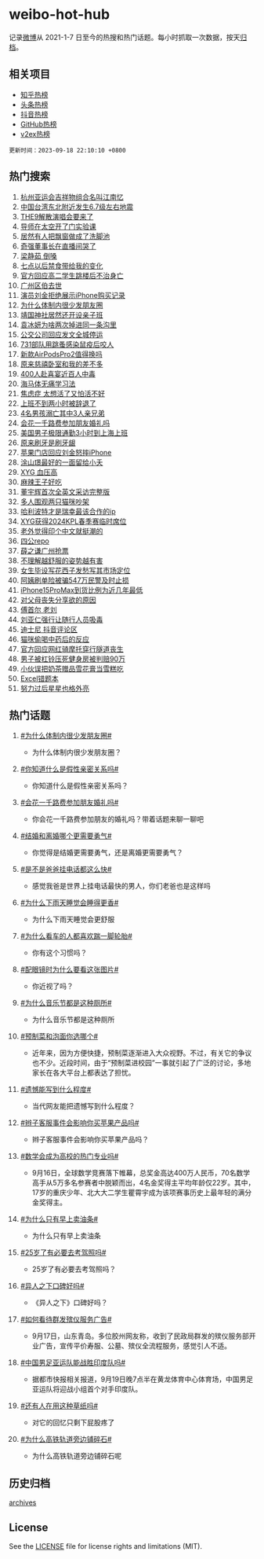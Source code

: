 # weibo-hot-hub

记录[微博](https://www.weibo.com)从 2021-1-7 日至今的热搜和热门话题。每小时抓取一次数据，按天[归档](archives)。

## 相关项目

- [知乎热榜](https://github.com/lonnyzhang423/zhihu-hot-hub)
- [头条热榜](https://github.com/lonnyzhang423/toutiao-hot-hub)
- [抖音热榜](https://github.com/lonnyzhang423/douyin-hot-hub)
- [GitHub热榜](https://github.com/lonnyzhang423/github-hot-hub)
- [v2ex热榜](https://github.com/lonnyzhang423/v2ex-hot-hub)


`更新时间：2023-09-18 22:10:10 +0800`

## 热门搜索

1. [杭州亚运会吉祥物组合名叫江南忆](https://m.weibo.cn/search?containerid=100103type%3D1%26t%3D10%26q%3D%23%E6%9D%AD%E5%B7%9E%E4%BA%9A%E8%BF%90%E4%BC%9A%E5%90%89%E7%A5%A5%E7%89%A9%E7%BB%84%E5%90%88%E5%90%8D%E5%8F%AB%E6%B1%9F%E5%8D%97%E5%BF%86%23&stream_entry_id=51&isnewpage=1&extparam=seat%3D1%26q%3D%2523%25E6%259D%25AD%25E5%25B7%259E%25E4%25BA%259A%25E8%25BF%2590%25E4%25BC%259A%25E5%2590%2589%25E7%25A5%25A5%25E7%2589%25A9%25E7%25BB%2584%25E5%2590%2588%25E5%2590%258D%25E5%258F%25AB%25E6%25B1%259F%25E5%258D%2597%25E5%25BF%2586%2523%26filter_type%3Drealtimehot%26pos%3D0%26c_type%3D51%26dgr%3D0%26stream_entry_id%3D51%26cate%3D10103%26display_time%3D1695046209%26pre_seqid%3D169504620960501841814)
1. [中国台湾东北附近发生6.7级左右地震](https://m.weibo.cn/search?containerid=100103type%3D1%26t%3D10%26q%3D%23%E4%B8%AD%E5%9B%BD%E5%8F%B0%E6%B9%BE%E4%B8%9C%E5%8C%97%E9%99%84%E8%BF%91%E5%8F%91%E7%94%9F6.7%E7%BA%A7%E5%B7%A6%E5%8F%B3%E5%9C%B0%E9%9C%87%23&stream_entry_id=31&isnewpage=1&extparam=seat%3D1%26dgr%3D0%26stream_entry_id%3D31%26c_type%3D31%26cate%3D5001%26q%3D%2523%25E4%25B8%25AD%25E5%259B%25BD%25E5%258F%25B0%25E6%25B9%25BE%25E4%25B8%259C%25E5%258C%2597%25E9%2599%2584%25E8%25BF%2591%25E5%258F%2591%25E7%2594%259F6.7%25E7%25BA%25A7%25E5%25B7%25A6%25E5%258F%25B3%25E5%259C%25B0%25E9%259C%2587%2523%26flag%3D1%26filter_type%3Drealtimehot%26pos%3D0%26band_rank%3D1%26realpos%3D1%26lcate%3D5001%26display_time%3D1695046209%26pre_seqid%3D169504620960501841814)
1. [THE9解散演唱会要来了](https://m.weibo.cn/search?containerid=100103type%3D1%26t%3D10%26q%3D%23THE9%E8%A7%A3%E6%95%A3%E6%BC%94%E5%94%B1%E4%BC%9A%E8%A6%81%E6%9D%A5%E4%BA%86%23&stream_entry_id=31&isnewpage=1&extparam=seat%3D1%26dgr%3D0%26stream_entry_id%3D31%26c_type%3D31%26cate%3D5001%26q%3D%2523THE9%25E8%25A7%25A3%25E6%2595%25A3%25E6%25BC%2594%25E5%2594%25B1%25E4%25BC%259A%25E8%25A6%2581%25E6%259D%25A5%25E4%25BA%2586%2523%26flag%3D2%26filter_type%3Drealtimehot%26pos%3D1%26band_rank%3D2%26realpos%3D2%26lcate%3D5001%26display_time%3D1695046209%26pre_seqid%3D169504620960501841814)
1. [导师在太空开了门实验课](https://m.weibo.cn/search?containerid=100103type%3D1%26t%3D10%26q%3D%23%E5%AF%BC%E5%B8%88%E5%9C%A8%E5%A4%AA%E7%A9%BA%E5%BC%80%E4%BA%86%E9%97%A8%E5%AE%9E%E9%AA%8C%E8%AF%BE%23&stream_entry_id=31&isnewpage=1&extparam=seat%3D1%26dgr%3D0%26stream_entry_id%3D31%26c_type%3D31%26cate%3D5001%26q%3D%2523%25E5%25AF%25BC%25E5%25B8%2588%25E5%259C%25A8%25E5%25A4%25AA%25E7%25A9%25BA%25E5%25BC%2580%25E4%25BA%2586%25E9%2597%25A8%25E5%25AE%259E%25E9%25AA%258C%25E8%25AF%25BE%2523%26flag%3D1%26filter_type%3Drealtimehot%26pos%3D2%26band_rank%3D3%26realpos%3D3%26lcate%3D5001%26display_time%3D1695046209%26pre_seqid%3D169504620960501841814)
1. [居然有人把飘窗做成了洗脚池](https://m.weibo.cn/search?containerid=100103type%3D1%26t%3D10%26q%3D%23%E5%B1%85%E7%84%B6%E6%9C%89%E4%BA%BA%E6%8A%8A%E9%A3%98%E7%AA%97%E5%81%9A%E6%88%90%E4%BA%86%E6%B4%97%E8%84%9A%E6%B1%A0%23&stream_entry_id=31&isnewpage=1&extparam=seat%3D1%26dgr%3D0%26stream_entry_id%3D31%26c_type%3D31%26cate%3D5001%26q%3D%2523%25E5%25B1%2585%25E7%2584%25B6%25E6%259C%2589%25E4%25BA%25BA%25E6%258A%258A%25E9%25A3%2598%25E7%25AA%2597%25E5%2581%259A%25E6%2588%2590%25E4%25BA%2586%25E6%25B4%2597%25E8%2584%259A%25E6%25B1%25A0%2523%26flag%3D1%26filter_type%3Drealtimehot%26pos%3D3%26band_rank%3D4%26realpos%3D4%26lcate%3D5001%26display_time%3D1695046209%26pre_seqid%3D169504620960501841814)
1. [奇强董事长在直播间哭了](https://m.weibo.cn/search?containerid=100103type%3D1%26t%3D10%26q%3D%23%E5%A5%87%E5%BC%BA%E8%91%A3%E4%BA%8B%E9%95%BF%E5%9C%A8%E7%9B%B4%E6%92%AD%E9%97%B4%E5%93%AD%E4%BA%86%23&stream_entry_id=31&isnewpage=1&extparam=seat%3D1%26dgr%3D0%26stream_entry_id%3D31%26c_type%3D31%26cate%3D5001%26q%3D%2523%25E5%25A5%2587%25E5%25BC%25BA%25E8%2591%25A3%25E4%25BA%258B%25E9%2595%25BF%25E5%259C%25A8%25E7%259B%25B4%25E6%2592%25AD%25E9%2597%25B4%25E5%2593%25AD%25E4%25BA%2586%2523%26flag%3D1%26filter_type%3Drealtimehot%26pos%3D4%26band_rank%3D5%26realpos%3D5%26lcate%3D5001%26display_time%3D1695046209%26pre_seqid%3D169504620960501841814)
1. [梁静茹 倒嗓](https://m.weibo.cn/search?containerid=100103type%3D1%26t%3D10%26q%3D%E6%A2%81%E9%9D%99%E8%8C%B9+%E5%80%92%E5%97%93&stream_entry_id=31&isnewpage=1&extparam=seat%3D1%26dgr%3D0%26stream_entry_id%3D31%26c_type%3D31%26cate%3D5001%26q%3D%25E6%25A2%2581%25E9%259D%2599%25E8%258C%25B9%2520%25E5%2580%2592%25E5%2597%2593%26flag%3D1%26filter_type%3Drealtimehot%26pos%3D5%26band_rank%3D6%26realpos%3D6%26lcate%3D5001%26display_time%3D1695046209%26pre_seqid%3D169504620960501841814)
1. [七点以后禁食带给我的变化](https://m.weibo.cn/search?containerid=100103type%3D1%26t%3D10%26q%3D%E4%B8%83%E7%82%B9%E4%BB%A5%E5%90%8E%E7%A6%81%E9%A3%9F%E5%B8%A6%E7%BB%99%E6%88%91%E7%9A%84%E5%8F%98%E5%8C%96&stream_entry_id=31&isnewpage=1&extparam=seat%3D1%26dgr%3D0%26stream_entry_id%3D31%26c_type%3D31%26cate%3D5001%26q%3D%25E4%25B8%2583%25E7%2582%25B9%25E4%25BB%25A5%25E5%2590%258E%25E7%25A6%2581%25E9%25A3%259F%25E5%25B8%25A6%25E7%25BB%2599%25E6%2588%2591%25E7%259A%2584%25E5%258F%2598%25E5%258C%2596%26flag%3D16%26filter_type%3Drealtimehot%26pos%3D6%26band_rank%3D7%26realpos%3D7%26lcate%3D5001%26display_time%3D1695046209%26pre_seqid%3D169504620960501841814)
1. [官方回应高二学生跳楼后不治身亡](https://m.weibo.cn/search?containerid=100103type%3D1%26t%3D10%26q%3D%23%E5%AE%98%E6%96%B9%E5%9B%9E%E5%BA%94%E9%AB%98%E4%BA%8C%E5%AD%A6%E7%94%9F%E8%B7%B3%E6%A5%BC%E5%90%8E%E4%B8%8D%E6%B2%BB%E8%BA%AB%E4%BA%A1%23&stream_entry_id=31&isnewpage=1&extparam=seat%3D1%26dgr%3D0%26stream_entry_id%3D31%26c_type%3D31%26cate%3D5001%26q%3D%2523%25E5%25AE%2598%25E6%2596%25B9%25E5%259B%259E%25E5%25BA%2594%25E9%25AB%2598%25E4%25BA%258C%25E5%25AD%25A6%25E7%2594%259F%25E8%25B7%25B3%25E6%25A5%25BC%25E5%2590%258E%25E4%25B8%258D%25E6%25B2%25BB%25E8%25BA%25AB%25E4%25BA%25A1%2523%26flag%3D1%26filter_type%3Drealtimehot%26pos%3D7%26band_rank%3D8%26realpos%3D8%26lcate%3D5001%26display_time%3D1695046209%26pre_seqid%3D169504620960501841814)
1. [广州区伯去世](https://m.weibo.cn/search?containerid=100103type%3D1%26t%3D10%26q%3D%23%E5%B9%BF%E5%B7%9E%E5%8C%BA%E4%BC%AF%E5%8E%BB%E4%B8%96%23&stream_entry_id=31&isnewpage=1&extparam=seat%3D1%26dgr%3D0%26stream_entry_id%3D31%26c_type%3D31%26cate%3D5001%26q%3D%2523%25E5%25B9%25BF%25E5%25B7%259E%25E5%258C%25BA%25E4%25BC%25AF%25E5%258E%25BB%25E4%25B8%2596%2523%26flag%3D1%26filter_type%3Drealtimehot%26pos%3D8%26band_rank%3D9%26realpos%3D9%26lcate%3D5001%26display_time%3D1695046209%26pre_seqid%3D169504620960501841814)
1. [演员刘金拒绝展示iPhone购买记录](https://m.weibo.cn/search?containerid=100103type%3D1%26t%3D10%26q%3D%23%E6%BC%94%E5%91%98%E5%88%98%E9%87%91%E6%8B%92%E7%BB%9D%E5%B1%95%E7%A4%BAiPhone%E8%B4%AD%E4%B9%B0%E8%AE%B0%E5%BD%95%23&stream_entry_id=31&isnewpage=1&extparam=seat%3D1%26dgr%3D0%26stream_entry_id%3D31%26c_type%3D31%26cate%3D5001%26q%3D%2523%25E6%25BC%2594%25E5%2591%2598%25E5%2588%2598%25E9%2587%2591%25E6%258B%2592%25E7%25BB%259D%25E5%25B1%2595%25E7%25A4%25BAiPhone%25E8%25B4%25AD%25E4%25B9%25B0%25E8%25AE%25B0%25E5%25BD%2595%2523%26flag%3D0%26filter_type%3Drealtimehot%26pos%3D9%26band_rank%3D10%26realpos%3D10%26lcate%3D5001%26display_time%3D1695046209%26pre_seqid%3D169504620960501841814)
1. [为什么体制内很少发朋友圈](https://m.weibo.cn/search?containerid=100103type%3D1%26t%3D10%26q%3D%23%E4%B8%BA%E4%BB%80%E4%B9%88%E4%BD%93%E5%88%B6%E5%86%85%E5%BE%88%E5%B0%91%E5%8F%91%E6%9C%8B%E5%8F%8B%E5%9C%88%23&stream_entry_id=31&isnewpage=1&extparam=seat%3D1%26dgr%3D0%26stream_entry_id%3D31%26c_type%3D31%26cate%3D5001%26q%3D%2523%25E4%25B8%25BA%25E4%25BB%2580%25E4%25B9%2588%25E4%25BD%2593%25E5%2588%25B6%25E5%2586%2585%25E5%25BE%2588%25E5%25B0%2591%25E5%258F%2591%25E6%259C%258B%25E5%258F%258B%25E5%259C%2588%2523%26flag%3D2%26filter_type%3Drealtimehot%26pos%3D10%26band_rank%3D11%26realpos%3D11%26lcate%3D5001%26display_time%3D1695046209%26pre_seqid%3D169504620960501841814)
1. [靖国神社居然还开设亲子班](https://m.weibo.cn/search?containerid=100103type%3D1%26t%3D10%26q%3D%23%E9%9D%96%E5%9B%BD%E7%A5%9E%E7%A4%BE%E5%B1%85%E7%84%B6%E8%BF%98%E5%BC%80%E8%AE%BE%E4%BA%B2%E5%AD%90%E7%8F%AD%23&stream_entry_id=31&isnewpage=1&extparam=seat%3D1%26dgr%3D0%26stream_entry_id%3D31%26c_type%3D31%26cate%3D5001%26q%3D%2523%25E9%259D%2596%25E5%259B%25BD%25E7%25A5%259E%25E7%25A4%25BE%25E5%25B1%2585%25E7%2584%25B6%25E8%25BF%2598%25E5%25BC%2580%25E8%25AE%25BE%25E4%25BA%25B2%25E5%25AD%2590%25E7%258F%25AD%2523%26flag%3D0%26filter_type%3Drealtimehot%26pos%3D11%26band_rank%3D12%26realpos%3D12%26lcate%3D5001%26display_time%3D1695046209%26pre_seqid%3D169504620960501841814)
1. [袁冰妍为啥两次掉进同一条沟里](https://m.weibo.cn/search?containerid=100103type%3D1%26t%3D10%26q%3D%23%E8%A2%81%E5%86%B0%E5%A6%8D%E4%B8%BA%E5%95%A5%E4%B8%A4%E6%AC%A1%E6%8E%89%E8%BF%9B%E5%90%8C%E4%B8%80%E6%9D%A1%E6%B2%9F%E9%87%8C%23&stream_entry_id=31&isnewpage=1&extparam=seat%3D1%26dgr%3D0%26stream_entry_id%3D31%26c_type%3D31%26cate%3D5001%26q%3D%2523%25E8%25A2%2581%25E5%2586%25B0%25E5%25A6%258D%25E4%25B8%25BA%25E5%2595%25A5%25E4%25B8%25A4%25E6%25AC%25A1%25E6%258E%2589%25E8%25BF%259B%25E5%2590%258C%25E4%25B8%2580%25E6%259D%25A1%25E6%25B2%259F%25E9%2587%258C%2523%26flag%3D0%26filter_type%3Drealtimehot%26pos%3D12%26band_rank%3D13%26realpos%3D13%26lcate%3D5001%26display_time%3D1695046209%26pre_seqid%3D169504620960501841814)
1. [公交公司回应发文全城停运](https://m.weibo.cn/search?containerid=100103type%3D1%26t%3D10%26q%3D%23%E5%85%AC%E4%BA%A4%E5%85%AC%E5%8F%B8%E5%9B%9E%E5%BA%94%E5%8F%91%E6%96%87%E5%85%A8%E5%9F%8E%E5%81%9C%E8%BF%90%23&stream_entry_id=31&isnewpage=1&extparam=seat%3D1%26dgr%3D0%26stream_entry_id%3D31%26c_type%3D31%26cate%3D5001%26q%3D%2523%25E5%2585%25AC%25E4%25BA%25A4%25E5%2585%25AC%25E5%258F%25B8%25E5%259B%259E%25E5%25BA%2594%25E5%258F%2591%25E6%2596%2587%25E5%2585%25A8%25E5%259F%258E%25E5%2581%259C%25E8%25BF%2590%2523%26flag%3D1%26filter_type%3Drealtimehot%26pos%3D13%26band_rank%3D14%26realpos%3D14%26lcate%3D5001%26display_time%3D1695046209%26pre_seqid%3D169504620960501841814)
1. [731部队用跳蚤感染鼠疫后咬人](https://m.weibo.cn/search?containerid=100103type%3D1%26t%3D10%26q%3D%23731%E9%83%A8%E9%98%9F%E7%94%A8%E8%B7%B3%E8%9A%A4%E6%84%9F%E6%9F%93%E9%BC%A0%E7%96%AB%E5%90%8E%E5%92%AC%E4%BA%BA%23&stream_entry_id=31&isnewpage=1&extparam=seat%3D1%26dgr%3D0%26stream_entry_id%3D31%26c_type%3D31%26cate%3D5001%26q%3D%2523731%25E9%2583%25A8%25E9%2598%259F%25E7%2594%25A8%25E8%25B7%25B3%25E8%259A%25A4%25E6%2584%259F%25E6%259F%2593%25E9%25BC%25A0%25E7%2596%25AB%25E5%2590%258E%25E5%2592%25AC%25E4%25BA%25BA%2523%26flag%3D0%26filter_type%3Drealtimehot%26pos%3D14%26band_rank%3D15%26realpos%3D15%26lcate%3D5001%26display_time%3D1695046209%26pre_seqid%3D169504620960501841814)
1. [新款AirPodsPro2值得换吗](https://m.weibo.cn/search?containerid=100103type%3D1%26t%3D10%26q%3D%23%E6%96%B0%E6%AC%BEAirPodsPro2%E5%80%BC%E5%BE%97%E6%8D%A2%E5%90%97%23&stream_entry_id=31&isnewpage=1&extparam=seat%3D1%26dgr%3D0%26stream_entry_id%3D31%26c_type%3D31%26cate%3D5001%26q%3D%2523%25E6%2596%25B0%25E6%25AC%25BEAirPodsPro2%25E5%2580%25BC%25E5%25BE%2597%25E6%258D%25A2%25E5%2590%2597%2523%26flag%3D1%26filter_type%3Drealtimehot%26pos%3D15%26band_rank%3D16%26realpos%3D16%26lcate%3D5001%26display_time%3D1695046209%26pre_seqid%3D169504620960501841814)
1. [原来慈禧卧室和我的差不多](https://m.weibo.cn/search?containerid=100103type%3D1%26t%3D10%26q%3D%23%E5%8E%9F%E6%9D%A5%E6%85%88%E7%A6%A7%E5%8D%A7%E5%AE%A4%E5%92%8C%E6%88%91%E7%9A%84%E5%B7%AE%E4%B8%8D%E5%A4%9A%23&stream_entry_id=31&isnewpage=1&extparam=seat%3D1%26dgr%3D0%26stream_entry_id%3D31%26c_type%3D31%26cate%3D5001%26q%3D%2523%25E5%258E%259F%25E6%259D%25A5%25E6%2585%2588%25E7%25A6%25A7%25E5%258D%25A7%25E5%25AE%25A4%25E5%2592%258C%25E6%2588%2591%25E7%259A%2584%25E5%25B7%25AE%25E4%25B8%258D%25E5%25A4%259A%2523%26flag%3D0%26filter_type%3Drealtimehot%26pos%3D16%26band_rank%3D17%26realpos%3D17%26lcate%3D5001%26display_time%3D1695046209%26pre_seqid%3D169504620960501841814)
1. [400人赴喜宴近百人中毒](https://m.weibo.cn/search?containerid=100103type%3D1%26t%3D10%26q%3D%23400%E4%BA%BA%E8%B5%B4%E5%96%9C%E5%AE%B4%E8%BF%91%E7%99%BE%E4%BA%BA%E4%B8%AD%E6%AF%92%23&stream_entry_id=31&isnewpage=1&extparam=seat%3D1%26dgr%3D0%26stream_entry_id%3D31%26c_type%3D31%26cate%3D5001%26q%3D%2523400%25E4%25BA%25BA%25E8%25B5%25B4%25E5%2596%259C%25E5%25AE%25B4%25E8%25BF%2591%25E7%2599%25BE%25E4%25BA%25BA%25E4%25B8%25AD%25E6%25AF%2592%2523%26flag%3D0%26filter_type%3Drealtimehot%26pos%3D17%26band_rank%3D18%26realpos%3D18%26lcate%3D5001%26display_time%3D1695046209%26pre_seqid%3D169504620960501841814)
1. [海马体无痛学习法](https://m.weibo.cn/search?containerid=100103type%3D1%26t%3D10%26q%3D%E6%B5%B7%E9%A9%AC%E4%BD%93%E6%97%A0%E7%97%9B%E5%AD%A6%E4%B9%A0%E6%B3%95&stream_entry_id=31&isnewpage=1&extparam=seat%3D1%26dgr%3D0%26stream_entry_id%3D31%26c_type%3D31%26cate%3D5001%26q%3D%25E6%25B5%25B7%25E9%25A9%25AC%25E4%25BD%2593%25E6%2597%25A0%25E7%2597%259B%25E5%25AD%25A6%25E4%25B9%25A0%25E6%25B3%2595%26flag%3D0%26filter_type%3Drealtimehot%26pos%3D18%26band_rank%3D19%26realpos%3D19%26lcate%3D5001%26display_time%3D1695046209%26pre_seqid%3D169504620960501841814)
1. [焦虑症 太想活了又怕活不好](https://m.weibo.cn/search?containerid=100103type%3D1%26t%3D10%26q%3D%E7%84%A6%E8%99%91%E7%97%87+%E5%A4%AA%E6%83%B3%E6%B4%BB%E4%BA%86%E5%8F%88%E6%80%95%E6%B4%BB%E4%B8%8D%E5%A5%BD&stream_entry_id=31&isnewpage=1&extparam=seat%3D1%26dgr%3D0%26stream_entry_id%3D31%26c_type%3D31%26cate%3D5001%26q%3D%25E7%2584%25A6%25E8%2599%2591%25E7%2597%2587%2520%25E5%25A4%25AA%25E6%2583%25B3%25E6%25B4%25BB%25E4%25BA%2586%25E5%258F%2588%25E6%2580%2595%25E6%25B4%25BB%25E4%25B8%258D%25E5%25A5%25BD%26flag%3D0%26filter_type%3Drealtimehot%26pos%3D19%26band_rank%3D20%26realpos%3D20%26lcate%3D5001%26display_time%3D1695046209%26pre_seqid%3D169504620960501841814)
1. [上班不到两小时被辞退了](https://m.weibo.cn/search?containerid=100103type%3D1%26t%3D10%26q%3D%23%E4%B8%8A%E7%8F%AD%E4%B8%8D%E5%88%B0%E4%B8%A4%E5%B0%8F%E6%97%B6%E8%A2%AB%E8%BE%9E%E9%80%80%E4%BA%86%23&stream_entry_id=31&isnewpage=1&extparam=seat%3D1%26dgr%3D0%26stream_entry_id%3D31%26c_type%3D31%26cate%3D5001%26q%3D%2523%25E4%25B8%258A%25E7%258F%25AD%25E4%25B8%258D%25E5%2588%25B0%25E4%25B8%25A4%25E5%25B0%258F%25E6%2597%25B6%25E8%25A2%25AB%25E8%25BE%259E%25E9%2580%2580%25E4%25BA%2586%2523%26flag%3D1%26filter_type%3Drealtimehot%26pos%3D20%26band_rank%3D21%26realpos%3D21%26lcate%3D5001%26display_time%3D1695046209%26pre_seqid%3D169504620960501841814)
1. [4名男孩溺亡其中3人亲兄弟](https://m.weibo.cn/search?containerid=100103type%3D1%26t%3D10%26q%3D%234%E5%90%8D%E7%94%B7%E5%AD%A9%E6%BA%BA%E4%BA%A1%E5%85%B6%E4%B8%AD3%E4%BA%BA%E4%BA%B2%E5%85%84%E5%BC%9F%23&stream_entry_id=31&isnewpage=1&extparam=seat%3D1%26dgr%3D0%26stream_entry_id%3D31%26c_type%3D31%26cate%3D5001%26q%3D%25234%25E5%2590%258D%25E7%2594%25B7%25E5%25AD%25A9%25E6%25BA%25BA%25E4%25BA%25A1%25E5%2585%25B6%25E4%25B8%25AD3%25E4%25BA%25BA%25E4%25BA%25B2%25E5%2585%2584%25E5%25BC%259F%2523%26flag%3D1%26filter_type%3Drealtimehot%26pos%3D21%26band_rank%3D22%26realpos%3D22%26lcate%3D5001%26display_time%3D1695046209%26pre_seqid%3D169504620960501841814)
1. [会花一千路费参加朋友婚礼吗](https://m.weibo.cn/search?containerid=100103type%3D1%26t%3D10%26q%3D%23%E4%BC%9A%E8%8A%B1%E4%B8%80%E5%8D%83%E8%B7%AF%E8%B4%B9%E5%8F%82%E5%8A%A0%E6%9C%8B%E5%8F%8B%E5%A9%9A%E7%A4%BC%E5%90%97%23&stream_entry_id=31&isnewpage=1&extparam=seat%3D1%26dgr%3D0%26stream_entry_id%3D31%26c_type%3D31%26cate%3D5001%26q%3D%2523%25E4%25BC%259A%25E8%258A%25B1%25E4%25B8%2580%25E5%258D%2583%25E8%25B7%25AF%25E8%25B4%25B9%25E5%258F%2582%25E5%258A%25A0%25E6%259C%258B%25E5%258F%258B%25E5%25A9%259A%25E7%25A4%25BC%25E5%2590%2597%2523%26flag%3D1%26filter_type%3Drealtimehot%26pos%3D22%26band_rank%3D23%26realpos%3D23%26lcate%3D5001%26display_time%3D1695046209%26pre_seqid%3D169504620960501841814)
1. [美国男子极限通勤3小时到上海上班](https://m.weibo.cn/search?containerid=100103type%3D1%26t%3D10%26q%3D%23%E7%BE%8E%E5%9B%BD%E7%94%B7%E5%AD%90%E6%9E%81%E9%99%90%E9%80%9A%E5%8B%A43%E5%B0%8F%E6%97%B6%E5%88%B0%E4%B8%8A%E6%B5%B7%E4%B8%8A%E7%8F%AD%23&stream_entry_id=31&isnewpage=1&extparam=seat%3D1%26dgr%3D0%26stream_entry_id%3D31%26c_type%3D31%26cate%3D5001%26q%3D%2523%25E7%25BE%258E%25E5%259B%25BD%25E7%2594%25B7%25E5%25AD%2590%25E6%259E%2581%25E9%2599%2590%25E9%2580%259A%25E5%258B%25A43%25E5%25B0%258F%25E6%2597%25B6%25E5%2588%25B0%25E4%25B8%258A%25E6%25B5%25B7%25E4%25B8%258A%25E7%258F%25AD%2523%26flag%3D0%26filter_type%3Drealtimehot%26pos%3D23%26band_rank%3D24%26realpos%3D24%26lcate%3D5001%26display_time%3D1695046209%26pre_seqid%3D169504620960501841814)
1. [原来刷牙是刷牙龈](https://m.weibo.cn/search?containerid=100103type%3D1%26t%3D10%26q%3D%23%E5%8E%9F%E6%9D%A5%E5%88%B7%E7%89%99%E6%98%AF%E5%88%B7%E7%89%99%E9%BE%88%23&stream_entry_id=31&isnewpage=1&extparam=seat%3D1%26dgr%3D0%26stream_entry_id%3D31%26c_type%3D31%26cate%3D5001%26q%3D%2523%25E5%258E%259F%25E6%259D%25A5%25E5%2588%25B7%25E7%2589%2599%25E6%2598%25AF%25E5%2588%25B7%25E7%2589%2599%25E9%25BE%2588%2523%26flag%3D0%26filter_type%3Drealtimehot%26pos%3D24%26band_rank%3D25%26realpos%3D25%26lcate%3D5001%26display_time%3D1695046209%26pre_seqid%3D169504620960501841814)
1. [苹果门店回应刘金怒摔iPhone](https://m.weibo.cn/search?containerid=100103type%3D1%26t%3D10%26q%3D%23%E8%8B%B9%E6%9E%9C%E9%97%A8%E5%BA%97%E5%9B%9E%E5%BA%94%E5%88%98%E9%87%91%E6%80%92%E6%91%94iPhone%23&stream_entry_id=31&isnewpage=1&extparam=seat%3D1%26dgr%3D0%26stream_entry_id%3D31%26c_type%3D31%26cate%3D5001%26q%3D%2523%25E8%258B%25B9%25E6%259E%259C%25E9%2597%25A8%25E5%25BA%2597%25E5%259B%259E%25E5%25BA%2594%25E5%2588%2598%25E9%2587%2591%25E6%2580%2592%25E6%2591%2594iPhone%2523%26flag%3D0%26filter_type%3Drealtimehot%26pos%3D25%26band_rank%3D26%26realpos%3D26%26lcate%3D5001%26display_time%3D1695046209%26pre_seqid%3D169504620960501841814)
1. [涂山璟最好的一面留给小夭](https://m.weibo.cn/search?containerid=100103type%3D1%26t%3D10%26q%3D%E6%B6%82%E5%B1%B1%E7%92%9F%E6%9C%80%E5%A5%BD%E7%9A%84%E4%B8%80%E9%9D%A2%E7%95%99%E7%BB%99%E5%B0%8F%E5%A4%AD&stream_entry_id=31&isnewpage=1&extparam=seat%3D1%26dgr%3D0%26stream_entry_id%3D31%26c_type%3D31%26cate%3D5001%26q%3D%25E6%25B6%2582%25E5%25B1%25B1%25E7%2592%259F%25E6%259C%2580%25E5%25A5%25BD%25E7%259A%2584%25E4%25B8%2580%25E9%259D%25A2%25E7%2595%2599%25E7%25BB%2599%25E5%25B0%258F%25E5%25A4%25AD%26flag%3D1%26filter_type%3Drealtimehot%26pos%3D26%26band_rank%3D27%26realpos%3D27%26lcate%3D5001%26display_time%3D1695046209%26pre_seqid%3D169504620960501841814)
1. [XYG 血压高](https://m.weibo.cn/search?containerid=100103type%3D1%26t%3D10%26q%3DXYG+%E8%A1%80%E5%8E%8B%E9%AB%98&stream_entry_id=31&isnewpage=1&extparam=seat%3D1%26dgr%3D0%26stream_entry_id%3D31%26c_type%3D31%26cate%3D5001%26q%3DXYG%2520%25E8%25A1%2580%25E5%258E%258B%25E9%25AB%2598%26flag%3D0%26filter_type%3Drealtimehot%26pos%3D27%26band_rank%3D28%26realpos%3D28%26lcate%3D5001%26display_time%3D1695046209%26pre_seqid%3D169504620960501841814)
1. [麻辣王子好吃](https://m.weibo.cn/search?containerid=100103type%3D1%26t%3D10%26q%3D%E9%BA%BB%E8%BE%A3%E7%8E%8B%E5%AD%90%E5%A5%BD%E5%90%83&stream_entry_id=31&isnewpage=1&extparam=seat%3D1%26dgr%3D0%26stream_entry_id%3D31%26c_type%3D31%26cate%3D5001%26q%3D%25E9%25BA%25BB%25E8%25BE%25A3%25E7%258E%258B%25E5%25AD%2590%25E5%25A5%25BD%25E5%2590%2583%26flag%3D1%26filter_type%3Drealtimehot%26pos%3D28%26band_rank%3D29%26realpos%3D29%26lcate%3D5001%26display_time%3D1695046209%26pre_seqid%3D169504620960501841814)
1. [董宇辉首次全英文采访完整版](https://m.weibo.cn/search?containerid=100103type%3D1%26t%3D10%26q%3D%23%E8%91%A3%E5%AE%87%E8%BE%89%E9%A6%96%E6%AC%A1%E5%85%A8%E8%8B%B1%E6%96%87%E9%87%87%E8%AE%BF%E5%AE%8C%E6%95%B4%E7%89%88%23&stream_entry_id=31&isnewpage=1&extparam=seat%3D1%26dgr%3D0%26stream_entry_id%3D31%26c_type%3D31%26cate%3D5001%26q%3D%2523%25E8%2591%25A3%25E5%25AE%2587%25E8%25BE%2589%25E9%25A6%2596%25E6%25AC%25A1%25E5%2585%25A8%25E8%258B%25B1%25E6%2596%2587%25E9%2587%2587%25E8%25AE%25BF%25E5%25AE%258C%25E6%2595%25B4%25E7%2589%2588%2523%26flag%3D0%26filter_type%3Drealtimehot%26pos%3D29%26band_rank%3D30%26realpos%3D30%26lcate%3D5001%26display_time%3D1695046209%26pre_seqid%3D169504620960501841814)
1. [多人围观两只猫咪吵架](https://m.weibo.cn/search?containerid=100103type%3D1%26t%3D10%26q%3D%E5%A4%9A%E4%BA%BA%E5%9B%B4%E8%A7%82%E4%B8%A4%E5%8F%AA%E7%8C%AB%E5%92%AA%E5%90%B5%E6%9E%B6&stream_entry_id=31&isnewpage=1&extparam=seat%3D1%26dgr%3D0%26stream_entry_id%3D31%26c_type%3D31%26cate%3D5001%26q%3D%25E5%25A4%259A%25E4%25BA%25BA%25E5%259B%25B4%25E8%25A7%2582%25E4%25B8%25A4%25E5%258F%25AA%25E7%258C%25AB%25E5%2592%25AA%25E5%2590%25B5%25E6%259E%25B6%26flag%3D0%26filter_type%3Drealtimehot%26pos%3D30%26band_rank%3D31%26realpos%3D31%26lcate%3D5001%26display_time%3D1695046209%26pre_seqid%3D169504620960501841814)
1. [哈利波特才是瑞幸最该合作的ip](https://m.weibo.cn/search?containerid=100103type%3D1%26t%3D10%26q%3D%23%E5%93%88%E5%88%A9%E6%B3%A2%E7%89%B9%E6%89%8D%E6%98%AF%E7%91%9E%E5%B9%B8%E6%9C%80%E8%AF%A5%E5%90%88%E4%BD%9C%E7%9A%84ip%23&stream_entry_id=31&isnewpage=1&extparam=seat%3D1%26dgr%3D0%26stream_entry_id%3D31%26c_type%3D31%26cate%3D5001%26q%3D%2523%25E5%2593%2588%25E5%2588%25A9%25E6%25B3%25A2%25E7%2589%25B9%25E6%2589%258D%25E6%2598%25AF%25E7%2591%259E%25E5%25B9%25B8%25E6%259C%2580%25E8%25AF%25A5%25E5%2590%2588%25E4%25BD%259C%25E7%259A%2584ip%2523%26flag%3D0%26filter_type%3Drealtimehot%26pos%3D31%26band_rank%3D32%26realpos%3D32%26lcate%3D5001%26display_time%3D1695046209%26pre_seqid%3D169504620960501841814)
1. [XYG获得2024KPL春季赛临时席位](https://m.weibo.cn/search?containerid=100103type%3D1%26t%3D10%26q%3D%23XYG%E8%8E%B7%E5%BE%972024KPL%E6%98%A5%E5%AD%A3%E8%B5%9B%E4%B8%B4%E6%97%B6%E5%B8%AD%E4%BD%8D%23&stream_entry_id=31&isnewpage=1&extparam=seat%3D1%26dgr%3D0%26stream_entry_id%3D31%26c_type%3D31%26cate%3D5001%26q%3D%2523XYG%25E8%258E%25B7%25E5%25BE%25972024KPL%25E6%2598%25A5%25E5%25AD%25A3%25E8%25B5%259B%25E4%25B8%25B4%25E6%2597%25B6%25E5%25B8%25AD%25E4%25BD%258D%2523%26flag%3D1%26filter_type%3Drealtimehot%26pos%3D32%26band_rank%3D33%26realpos%3D33%26lcate%3D5001%26display_time%3D1695046209%26pre_seqid%3D169504620960501841814)
1. [老外觉得印个中文就挺潮的](https://m.weibo.cn/search?containerid=100103type%3D1%26t%3D10%26q%3D%23%E8%80%81%E5%A4%96%E8%A7%89%E5%BE%97%E5%8D%B0%E4%B8%AA%E4%B8%AD%E6%96%87%E5%B0%B1%E6%8C%BA%E6%BD%AE%E7%9A%84%23&stream_entry_id=31&isnewpage=1&extparam=seat%3D1%26dgr%3D0%26stream_entry_id%3D31%26c_type%3D31%26cate%3D5001%26q%3D%2523%25E8%2580%2581%25E5%25A4%2596%25E8%25A7%2589%25E5%25BE%2597%25E5%258D%25B0%25E4%25B8%25AA%25E4%25B8%25AD%25E6%2596%2587%25E5%25B0%25B1%25E6%258C%25BA%25E6%25BD%25AE%25E7%259A%2584%2523%26flag%3D0%26filter_type%3Drealtimehot%26pos%3D33%26band_rank%3D34%26realpos%3D34%26lcate%3D5001%26display_time%3D1695046209%26pre_seqid%3D169504620960501841814)
1. [四公repo](https://m.weibo.cn/search?containerid=100103type%3D1%26t%3D10%26q%3D%E5%9B%9B%E5%85%ACrepo&stream_entry_id=31&isnewpage=1&extparam=seat%3D1%26dgr%3D0%26stream_entry_id%3D31%26c_type%3D31%26cate%3D5001%26q%3D%25E5%259B%259B%25E5%2585%25ACrepo%26flag%3D0%26filter_type%3Drealtimehot%26pos%3D34%26band_rank%3D35%26realpos%3D35%26lcate%3D5001%26display_time%3D1695046209%26pre_seqid%3D169504620960501841814)
1. [薛之谦广州抢票](https://m.weibo.cn/search?containerid=100103type%3D1%26t%3D10%26q%3D%E8%96%9B%E4%B9%8B%E8%B0%A6%E5%B9%BF%E5%B7%9E%E6%8A%A2%E7%A5%A8&stream_entry_id=31&isnewpage=1&extparam=seat%3D1%26dgr%3D0%26stream_entry_id%3D31%26c_type%3D31%26cate%3D5001%26q%3D%25E8%2596%259B%25E4%25B9%258B%25E8%25B0%25A6%25E5%25B9%25BF%25E5%25B7%259E%25E6%258A%25A2%25E7%25A5%25A8%26flag%3D1%26filter_type%3Drealtimehot%26pos%3D35%26band_rank%3D36%26realpos%3D36%26lcate%3D5001%26display_time%3D1695046209%26pre_seqid%3D169504620960501841814)
1. [不理解越舒服的姿势越有害](https://m.weibo.cn/search?containerid=100103type%3D1%26t%3D10%26q%3D%E4%B8%8D%E7%90%86%E8%A7%A3%E8%B6%8A%E8%88%92%E6%9C%8D%E7%9A%84%E5%A7%BF%E5%8A%BF%E8%B6%8A%E6%9C%89%E5%AE%B3&stream_entry_id=31&isnewpage=1&extparam=seat%3D1%26dgr%3D0%26stream_entry_id%3D31%26c_type%3D31%26cate%3D5001%26q%3D%25E4%25B8%258D%25E7%2590%2586%25E8%25A7%25A3%25E8%25B6%258A%25E8%2588%2592%25E6%259C%258D%25E7%259A%2584%25E5%25A7%25BF%25E5%258A%25BF%25E8%25B6%258A%25E6%259C%2589%25E5%25AE%25B3%26flag%3D1%26filter_type%3Drealtimehot%26pos%3D36%26band_rank%3D37%26realpos%3D37%26lcate%3D5001%26display_time%3D1695046209%26pre_seqid%3D169504620960501841814)
1. [女生毕设写花西子发愁写其市场定位](https://m.weibo.cn/search?containerid=100103type%3D1%26t%3D10%26q%3D%23%E5%A5%B3%E7%94%9F%E6%AF%95%E8%AE%BE%E5%86%99%E8%8A%B1%E8%A5%BF%E5%AD%90%E5%8F%91%E6%84%81%E5%86%99%E5%85%B6%E5%B8%82%E5%9C%BA%E5%AE%9A%E4%BD%8D%23&stream_entry_id=31&isnewpage=1&extparam=seat%3D1%26dgr%3D0%26stream_entry_id%3D31%26c_type%3D31%26cate%3D5001%26q%3D%2523%25E5%25A5%25B3%25E7%2594%259F%25E6%25AF%2595%25E8%25AE%25BE%25E5%2586%2599%25E8%258A%25B1%25E8%25A5%25BF%25E5%25AD%2590%25E5%258F%2591%25E6%2584%2581%25E5%2586%2599%25E5%2585%25B6%25E5%25B8%2582%25E5%259C%25BA%25E5%25AE%259A%25E4%25BD%258D%2523%26flag%3D0%26filter_type%3Drealtimehot%26pos%3D37%26band_rank%3D38%26realpos%3D38%26lcate%3D5001%26display_time%3D1695046209%26pre_seqid%3D169504620960501841814)
1. [阿姨刷单险被骗547万民警及时止损](https://m.weibo.cn/search?containerid=100103type%3D1%26t%3D10%26q%3D%23%E9%98%BF%E5%A7%A8%E5%88%B7%E5%8D%95%E9%99%A9%E8%A2%AB%E9%AA%97547%E4%B8%87%E6%B0%91%E8%AD%A6%E5%8F%8A%E6%97%B6%E6%AD%A2%E6%8D%9F%23&stream_entry_id=31&isnewpage=1&extparam=seat%3D1%26dgr%3D0%26stream_entry_id%3D31%26c_type%3D31%26cate%3D5001%26q%3D%2523%25E9%2598%25BF%25E5%25A7%25A8%25E5%2588%25B7%25E5%258D%2595%25E9%2599%25A9%25E8%25A2%25AB%25E9%25AA%2597547%25E4%25B8%2587%25E6%25B0%2591%25E8%25AD%25A6%25E5%258F%258A%25E6%2597%25B6%25E6%25AD%25A2%25E6%258D%259F%2523%26flag%3D32768%26filter_type%3Drealtimehot%26pos%3D38%26band_rank%3D39%26realpos%3D39%26lcate%3D5001%26display_time%3D1695046209%26pre_seqid%3D169504620960501841814)
1. [iPhone15ProMax到货比例为近几年最低](https://m.weibo.cn/search?containerid=100103type%3D1%26t%3D10%26q%3D%23iPhone15ProMax%E5%88%B0%E8%B4%A7%E6%AF%94%E4%BE%8B%E4%B8%BA%E8%BF%91%E5%87%A0%E5%B9%B4%E6%9C%80%E4%BD%8E%23&stream_entry_id=31&isnewpage=1&extparam=seat%3D1%26dgr%3D0%26stream_entry_id%3D31%26c_type%3D31%26cate%3D5001%26q%3D%2523iPhone15ProMax%25E5%2588%25B0%25E8%25B4%25A7%25E6%25AF%2594%25E4%25BE%258B%25E4%25B8%25BA%25E8%25BF%2591%25E5%2587%25A0%25E5%25B9%25B4%25E6%259C%2580%25E4%25BD%258E%2523%26flag%3D0%26filter_type%3Drealtimehot%26pos%3D39%26band_rank%3D40%26realpos%3D40%26lcate%3D5001%26display_time%3D1695046209%26pre_seqid%3D169504620960501841814)
1. [对父母丧失分享欲的原因](https://m.weibo.cn/search?containerid=100103type%3D1%26t%3D10%26q%3D%E5%AF%B9%E7%88%B6%E6%AF%8D%E4%B8%A7%E5%A4%B1%E5%88%86%E4%BA%AB%E6%AC%B2%E7%9A%84%E5%8E%9F%E5%9B%A0&stream_entry_id=31&isnewpage=1&extparam=seat%3D1%26dgr%3D0%26stream_entry_id%3D31%26c_type%3D31%26cate%3D5001%26q%3D%25E5%25AF%25B9%25E7%2588%25B6%25E6%25AF%258D%25E4%25B8%25A7%25E5%25A4%25B1%25E5%2588%2586%25E4%25BA%25AB%25E6%25AC%25B2%25E7%259A%2584%25E5%258E%259F%25E5%259B%25A0%26flag%3D1%26filter_type%3Drealtimehot%26pos%3D40%26band_rank%3D41%26realpos%3D41%26lcate%3D5001%26display_time%3D1695046209%26pre_seqid%3D169504620960501841814)
1. [傅首尔 老刘](https://m.weibo.cn/search?containerid=100103type%3D1%26t%3D10%26q%3D%E5%82%85%E9%A6%96%E5%B0%94+%E8%80%81%E5%88%98&stream_entry_id=31&isnewpage=1&extparam=seat%3D1%26dgr%3D0%26stream_entry_id%3D31%26c_type%3D31%26cate%3D5001%26q%3D%25E5%2582%2585%25E9%25A6%2596%25E5%25B0%2594%2520%25E8%2580%2581%25E5%2588%2598%26flag%3D0%26filter_type%3Drealtimehot%26pos%3D41%26band_rank%3D42%26realpos%3D42%26lcate%3D5001%26display_time%3D1695046209%26pre_seqid%3D169504620960501841814)
1. [刘亚仁强行让随行人员吸毒](https://m.weibo.cn/search?containerid=100103type%3D1%26t%3D10%26q%3D%23%E5%88%98%E4%BA%9A%E4%BB%81%E5%BC%BA%E8%A1%8C%E8%AE%A9%E9%9A%8F%E8%A1%8C%E4%BA%BA%E5%91%98%E5%90%B8%E6%AF%92%23&stream_entry_id=31&isnewpage=1&extparam=seat%3D1%26dgr%3D0%26stream_entry_id%3D31%26c_type%3D31%26cate%3D5001%26q%3D%2523%25E5%2588%2598%25E4%25BA%259A%25E4%25BB%2581%25E5%25BC%25BA%25E8%25A1%258C%25E8%25AE%25A9%25E9%259A%258F%25E8%25A1%258C%25E4%25BA%25BA%25E5%2591%2598%25E5%2590%25B8%25E6%25AF%2592%2523%26flag%3D0%26filter_type%3Drealtimehot%26pos%3D42%26band_rank%3D43%26realpos%3D43%26lcate%3D5001%26display_time%3D1695046209%26pre_seqid%3D169504620960501841814)
1. [迪士尼 抖音评论区](https://m.weibo.cn/search?containerid=100103type%3D1%26t%3D10%26q%3D%E8%BF%AA%E5%A3%AB%E5%B0%BC+%E6%8A%96%E9%9F%B3%E8%AF%84%E8%AE%BA%E5%8C%BA&stream_entry_id=31&isnewpage=1&extparam=seat%3D1%26dgr%3D0%26stream_entry_id%3D31%26c_type%3D31%26cate%3D5001%26q%3D%25E8%25BF%25AA%25E5%25A3%25AB%25E5%25B0%25BC%2520%25E6%258A%2596%25E9%259F%25B3%25E8%25AF%2584%25E8%25AE%25BA%25E5%258C%25BA%26flag%3D0%26filter_type%3Drealtimehot%26pos%3D43%26band_rank%3D44%26realpos%3D44%26lcate%3D5001%26display_time%3D1695046209%26pre_seqid%3D169504620960501841814)
1. [猫咪偷喝中药后的反应](https://m.weibo.cn/search?containerid=100103type%3D1%26t%3D10%26q%3D%23%E7%8C%AB%E5%92%AA%E5%81%B7%E5%96%9D%E4%B8%AD%E8%8D%AF%E5%90%8E%E7%9A%84%E5%8F%8D%E5%BA%94%23&stream_entry_id=31&isnewpage=1&extparam=seat%3D1%26dgr%3D0%26stream_entry_id%3D31%26c_type%3D31%26cate%3D5001%26q%3D%2523%25E7%258C%25AB%25E5%2592%25AA%25E5%2581%25B7%25E5%2596%259D%25E4%25B8%25AD%25E8%258D%25AF%25E5%2590%258E%25E7%259A%2584%25E5%258F%258D%25E5%25BA%2594%2523%26flag%3D0%26filter_type%3Drealtimehot%26pos%3D44%26band_rank%3D45%26realpos%3D45%26lcate%3D5001%26display_time%3D1695046209%26pre_seqid%3D169504620960501841814)
1. [官方回应网红骑摩托穿行隧道丧生](https://m.weibo.cn/search?containerid=100103type%3D1%26t%3D10%26q%3D%23%E5%AE%98%E6%96%B9%E5%9B%9E%E5%BA%94%E7%BD%91%E7%BA%A2%E9%AA%91%E6%91%A9%E6%89%98%E7%A9%BF%E8%A1%8C%E9%9A%A7%E9%81%93%E4%B8%A7%E7%94%9F%23&stream_entry_id=31&isnewpage=1&extparam=seat%3D1%26dgr%3D0%26stream_entry_id%3D31%26c_type%3D31%26cate%3D5001%26q%3D%2523%25E5%25AE%2598%25E6%2596%25B9%25E5%259B%259E%25E5%25BA%2594%25E7%25BD%2591%25E7%25BA%25A2%25E9%25AA%2591%25E6%2591%25A9%25E6%2589%2598%25E7%25A9%25BF%25E8%25A1%258C%25E9%259A%25A7%25E9%2581%2593%25E4%25B8%25A7%25E7%2594%259F%2523%26flag%3D0%26filter_type%3Drealtimehot%26pos%3D45%26band_rank%3D46%26realpos%3D46%26lcate%3D5001%26display_time%3D1695046209%26pre_seqid%3D169504620960501841814)
1. [男子被杠铃压死健身房被判赔90万](https://m.weibo.cn/search?containerid=100103type%3D1%26t%3D10%26q%3D%23%E7%94%B7%E5%AD%90%E8%A2%AB%E6%9D%A0%E9%93%83%E5%8E%8B%E6%AD%BB%E5%81%A5%E8%BA%AB%E6%88%BF%E8%A2%AB%E5%88%A4%E8%B5%9490%E4%B8%87%23&stream_entry_id=31&isnewpage=1&extparam=seat%3D1%26dgr%3D0%26stream_entry_id%3D31%26c_type%3D31%26cate%3D5001%26q%3D%2523%25E7%2594%25B7%25E5%25AD%2590%25E8%25A2%25AB%25E6%259D%25A0%25E9%2593%2583%25E5%258E%258B%25E6%25AD%25BB%25E5%2581%25A5%25E8%25BA%25AB%25E6%2588%25BF%25E8%25A2%25AB%25E5%2588%25A4%25E8%25B5%259490%25E4%25B8%2587%2523%26flag%3D0%26filter_type%3Drealtimehot%26pos%3D46%26band_rank%3D47%26realpos%3D47%26lcate%3D5001%26display_time%3D1695046209%26pre_seqid%3D169504620960501841814)
1. [小伙误把奶茶赠品雪花膏当雪糕吃](https://m.weibo.cn/search?containerid=100103type%3D1%26t%3D10%26q%3D%23%E5%B0%8F%E4%BC%99%E8%AF%AF%E6%8A%8A%E5%A5%B6%E8%8C%B6%E8%B5%A0%E5%93%81%E9%9B%AA%E8%8A%B1%E8%86%8F%E5%BD%93%E9%9B%AA%E7%B3%95%E5%90%83%23&stream_entry_id=31&isnewpage=1&extparam=seat%3D1%26dgr%3D0%26stream_entry_id%3D31%26c_type%3D31%26cate%3D5001%26q%3D%2523%25E5%25B0%258F%25E4%25BC%2599%25E8%25AF%25AF%25E6%258A%258A%25E5%25A5%25B6%25E8%258C%25B6%25E8%25B5%25A0%25E5%2593%2581%25E9%259B%25AA%25E8%258A%25B1%25E8%2586%258F%25E5%25BD%2593%25E9%259B%25AA%25E7%25B3%2595%25E5%2590%2583%2523%26flag%3D0%26filter_type%3Drealtimehot%26pos%3D47%26band_rank%3D48%26realpos%3D48%26lcate%3D5001%26display_time%3D1695046209%26pre_seqid%3D169504620960501841814)
1. [Excel错题本](https://m.weibo.cn/search?containerid=100103type%3D1%26t%3D10%26q%3DExcel%E9%94%99%E9%A2%98%E6%9C%AC&stream_entry_id=31&isnewpage=1&extparam=seat%3D1%26dgr%3D0%26stream_entry_id%3D31%26c_type%3D31%26cate%3D5001%26q%3DExcel%25E9%2594%2599%25E9%25A2%2598%25E6%259C%25AC%26flag%3D0%26filter_type%3Drealtimehot%26pos%3D48%26band_rank%3D49%26realpos%3D49%26lcate%3D5001%26display_time%3D1695046209%26pre_seqid%3D169504620960501841814)
1. [努力过后星星也格外亮](https://m.weibo.cn/search?containerid=100103type%3D1%26t%3D10%26q%3D%23%E5%8A%AA%E5%8A%9B%E8%BF%87%E5%90%8E%E6%98%9F%E6%98%9F%E4%B9%9F%E6%A0%BC%E5%A4%96%E4%BA%AE%23&stream_entry_id=31&isnewpage=1&extparam=seat%3D1%26dgr%3D0%26stream_entry_id%3D31%26c_type%3D31%26cate%3D5001%26q%3D%2523%25E5%258A%25AA%25E5%258A%259B%25E8%25BF%2587%25E5%2590%258E%25E6%2598%259F%25E6%2598%259F%25E4%25B9%259F%25E6%25A0%25BC%25E5%25A4%2596%25E4%25BA%25AE%2523%26flag%3D32768%26filter_type%3Drealtimehot%26pos%3D49%26band_rank%3D50%26realpos%3D50%26lcate%3D5001%26display_time%3D1695046209%26pre_seqid%3D169504620960501841814)

## 热门话题

1. [#为什么体制内很少发朋友圈#](https://m.weibo.cn/search?containerid=231522type%3D1%26t%3D10%26q%3D%23%E4%B8%BA%E4%BB%80%E4%B9%88%E4%BD%93%E5%88%B6%E5%86%85%E5%BE%88%E5%B0%91%E5%8F%91%E6%9C%8B%E5%8F%8B%E5%9C%88%23&stream_entry_id=128&isnewpage=1&extparam=seat%3D1%26unitid%3D1695025624095%26c_type%3D128%26pos%3D1-0-0%26lcate%3D5004%26cate%3D5004%26dgr%3D0%26display_time%3D1695046210%26pre_seqid%3D169504621064002719394)
    - 为什么体制内很少发朋友圈？

1. [#你知道什么是假性亲密关系吗#](https://m.weibo.cn/search?containerid=231522type%3D1%26t%3D10%26q%3D%23%E4%BD%A0%E7%9F%A5%E9%81%93%E4%BB%80%E4%B9%88%E6%98%AF%E5%81%87%E6%80%A7%E4%BA%B2%E5%AF%86%E5%85%B3%E7%B3%BB%E5%90%97%23&stream_entry_id=128&isnewpage=1&extparam=seat%3D1%26unitid%3D1695004296522%26c_type%3D128%26pos%3D1-0-1%26lcate%3D5004%26cate%3D5004%26dgr%3D0%26display_time%3D1695046210%26pre_seqid%3D169504621064002719394)
    - 你知道什么是假性亲密关系吗？

1. [#会花一千路费参加朋友婚礼吗#](https://m.weibo.cn/search?containerid=231522type%3D1%26t%3D10%26q%3D%23%E4%BC%9A%E8%8A%B1%E4%B8%80%E5%8D%83%E8%B7%AF%E8%B4%B9%E5%8F%82%E5%8A%A0%E6%9C%8B%E5%8F%8B%E5%A9%9A%E7%A4%BC%E5%90%97%23&stream_entry_id=128&isnewpage=1&extparam=seat%3D1%26unitid%3D1695039712864%26c_type%3D128%26pos%3D1-0-2%26lcate%3D5004%26cate%3D5004%26dgr%3D0%26display_time%3D1695046210%26pre_seqid%3D169504621064002719394)
    - 你会花一千路费参加朋友的婚礼吗？带着话题来聊一聊吧

1. [#结婚和离婚哪个更需要勇气#](https://m.weibo.cn/search?containerid=231522type%3D1%26t%3D10%26q%3D%23%E7%BB%93%E5%A9%9A%E5%92%8C%E7%A6%BB%E5%A9%9A%E5%93%AA%E4%B8%AA%E6%9B%B4%E9%9C%80%E8%A6%81%E5%8B%87%E6%B0%94%23&stream_entry_id=128&isnewpage=1&extparam=seat%3D1%26unitid%3D1694906242344%26c_type%3D128%26pos%3D1-0-3%26lcate%3D5004%26cate%3D5004%26dgr%3D0%26display_time%3D1695046210%26pre_seqid%3D169504621064002719394)
    - 你觉得是结婚更需要勇气，还是离婚更需要勇气？

1. [#是不是爸爸挂电话都这么快#](https://m.weibo.cn/search?containerid=231522type%3D1%26t%3D10%26q%3D%23%E6%98%AF%E4%B8%8D%E6%98%AF%E7%88%B8%E7%88%B8%E6%8C%82%E7%94%B5%E8%AF%9D%E9%83%BD%E8%BF%99%E4%B9%88%E5%BF%AB%23&stream_entry_id=128&isnewpage=1&extparam=seat%3D1%26unitid%3D1695035499147%26c_type%3D128%26pos%3D1-0-4%26lcate%3D5004%26cate%3D5004%26dgr%3D0%26display_time%3D1695046210%26pre_seqid%3D169504621064002719394)
    - 感觉我爸是世界上挂电话最快的男人，你们老爸也是这样吗

1. [#为什么下雨天睡觉会睡得更香#](https://m.weibo.cn/search?containerid=231522type%3D1%26t%3D10%26q%3D%23%E4%B8%BA%E4%BB%80%E4%B9%88%E4%B8%8B%E9%9B%A8%E5%A4%A9%E7%9D%A1%E8%A7%89%E4%BC%9A%E7%9D%A1%E5%BE%97%E6%9B%B4%E9%A6%99%23&stream_entry_id=128&isnewpage=1&extparam=seat%3D1%26unitid%3D1695005187563%26c_type%3D128%26pos%3D1-0-5%26lcate%3D5004%26cate%3D5004%26dgr%3D0%26display_time%3D1695046210%26pre_seqid%3D169504621064002719394)
    - 为什么下雨天睡觉会更舒服

1. [#为什么看车的人都喜欢踹一脚轮胎#](https://m.weibo.cn/search?containerid=231522type%3D1%26t%3D10%26q%3D%23%E4%B8%BA%E4%BB%80%E4%B9%88%E7%9C%8B%E8%BD%A6%E7%9A%84%E4%BA%BA%E9%83%BD%E5%96%9C%E6%AC%A2%E8%B8%B9%E4%B8%80%E8%84%9A%E8%BD%AE%E8%83%8E%23&stream_entry_id=128&isnewpage=1&extparam=seat%3D1%26unitid%3D1695035812434%26c_type%3D128%26pos%3D1-0-6%26lcate%3D5004%26cate%3D5004%26dgr%3D0%26display_time%3D1695046210%26pre_seqid%3D169504621064002719394)
    - 你有这个习惯吗？

1. [#配眼镜时为什么要看这张图片#](https://m.weibo.cn/search?containerid=231522type%3D1%26t%3D10%26q%3D%23%E9%85%8D%E7%9C%BC%E9%95%9C%E6%97%B6%E4%B8%BA%E4%BB%80%E4%B9%88%E8%A6%81%E7%9C%8B%E8%BF%99%E5%BC%A0%E5%9B%BE%E7%89%87%23&stream_entry_id=128&isnewpage=1&extparam=seat%3D1%26unitid%3D1694995596095%26c_type%3D128%26pos%3D1-0-7%26lcate%3D5004%26cate%3D5004%26dgr%3D0%26display_time%3D1695046210%26pre_seqid%3D169504621064002719394)
    - 你近视了吗？

1. [#为什么音乐节都是这种厕所#](https://m.weibo.cn/search?containerid=231522type%3D1%26t%3D10%26q%3D%23%E4%B8%BA%E4%BB%80%E4%B9%88%E9%9F%B3%E4%B9%90%E8%8A%82%E9%83%BD%E6%98%AF%E8%BF%99%E7%A7%8D%E5%8E%95%E6%89%80%23&stream_entry_id=128&isnewpage=1&extparam=seat%3D1%26unitid%3D1694999194971%26c_type%3D128%26pos%3D1-0-8%26lcate%3D5004%26cate%3D5004%26dgr%3D0%26display_time%3D1695046210%26pre_seqid%3D169504621064002719394)
    - 为什么音乐节都是这种厕所

1. [#预制菜和泡面你选哪个#](https://m.weibo.cn/search?containerid=231522type%3D1%26t%3D10%26q%3D%23%E9%A2%84%E5%88%B6%E8%8F%9C%E5%92%8C%E6%B3%A1%E9%9D%A2%E4%BD%A0%E9%80%89%E5%93%AA%E4%B8%AA%23&stream_entry_id=128&isnewpage=1&extparam=seat%3D1%26unitid%3D1695030998963%26c_type%3D128%26pos%3D1-0-9%26lcate%3D5004%26cate%3D5004%26dgr%3D0%26display_time%3D1695046210%26pre_seqid%3D169504621064002719394)
    - 近年来，因为方便快捷，预制菜逐渐进入大众视野。不过，有关它的争议也不少。近段时间，由于“预制菜进校园”一事就引起了广泛的讨论，多地家长在各大平台上都表达了担忧。

1. [#遗憾能写到什么程度#](https://m.weibo.cn/search?containerid=231522type%3D1%26t%3D10%26q%3D%23%E9%81%97%E6%86%BE%E8%83%BD%E5%86%99%E5%88%B0%E4%BB%80%E4%B9%88%E7%A8%8B%E5%BA%A6%23&stream_entry_id=128&isnewpage=1&extparam=seat%3D1%26unitid%3D1694951222779%26c_type%3D128%26pos%3D1-0-10%26lcate%3D5004%26cate%3D5004%26dgr%3D0%26display_time%3D1695046210%26pre_seqid%3D169504621064002719394)
    - 当代网友能把遗憾写到什么程度？

1. [#辫子客服事件会影响你买苹果产品吗#](https://m.weibo.cn/search?containerid=231522type%3D1%26t%3D10%26q%3D%23%E8%BE%AB%E5%AD%90%E5%AE%A2%E6%9C%8D%E4%BA%8B%E4%BB%B6%E4%BC%9A%E5%BD%B1%E5%93%8D%E4%BD%A0%E4%B9%B0%E8%8B%B9%E6%9E%9C%E4%BA%A7%E5%93%81%E5%90%97%23&stream_entry_id=128&isnewpage=1&extparam=seat%3D1%26unitid%3D1694958993821%26c_type%3D128%26pos%3D1-0-11%26lcate%3D5004%26cate%3D5004%26dgr%3D0%26display_time%3D1695046210%26pre_seqid%3D169504621064002719394)
    - 辫子客服事件会影响你买苹果产品吗？

1. [#数学会成为高校的热门专业吗#](https://m.weibo.cn/search?containerid=231522type%3D1%26t%3D10%26q%3D%23%E6%95%B0%E5%AD%A6%E4%BC%9A%E6%88%90%E4%B8%BA%E9%AB%98%E6%A0%A1%E7%9A%84%E7%83%AD%E9%97%A8%E4%B8%93%E4%B8%9A%E5%90%97%23&stream_entry_id=128&isnewpage=1&extparam=seat%3D1%26unitid%3D1694955389331%26c_type%3D128%26pos%3D1-0-12%26lcate%3D5004%26cate%3D5004%26dgr%3D0%26display_time%3D1695046210%26pre_seqid%3D169504621064002719394)
    - 9月16日，全球数学竞赛落下帷幕，总奖金高达400万人民币，70名数学高手从5万多名参赛者中脱颖而出，4名金奖得主平均年龄仅22岁。其中，17岁的重庆少年、北大大二学生瞿霄宇成为该项赛事历史上最年轻的满分金奖得主。

1. [#为什么只有早上卖油条#](https://m.weibo.cn/search?containerid=231522type%3D1%26t%3D10%26q%3D%23%E4%B8%BA%E4%BB%80%E4%B9%88%E5%8F%AA%E6%9C%89%E6%97%A9%E4%B8%8A%E5%8D%96%E6%B2%B9%E6%9D%A1%23&stream_entry_id=128&isnewpage=1&extparam=seat%3D1%26unitid%3D1694957195962%26c_type%3D128%26pos%3D1-0-13%26lcate%3D5004%26cate%3D5004%26dgr%3D0%26display_time%3D1695046210%26pre_seqid%3D169504621064002719394)
    - 为什么只有早上卖油条

1. [#25岁了有必要去考驾照吗#](https://m.weibo.cn/search?containerid=231522type%3D1%26t%3D10%26q%3D%2325%E5%B2%81%E4%BA%86%E6%9C%89%E5%BF%85%E8%A6%81%E5%8E%BB%E8%80%83%E9%A9%BE%E7%85%A7%E5%90%97%23&stream_entry_id=128&isnewpage=1&extparam=seat%3D1%26unitid%3D1695031003365%26c_type%3D128%26pos%3D1-0-14%26lcate%3D5004%26cate%3D5004%26dgr%3D0%26display_time%3D1695046210%26pre_seqid%3D169504621064002719394)
    - 25岁了有必要去考驾照吗？

1. [#异人之下口碑好吗#](https://m.weibo.cn/search?containerid=231522type%3D1%26t%3D10%26q%3D%23%E5%BC%82%E4%BA%BA%E4%B9%8B%E4%B8%8B%E5%8F%A3%E7%A2%91%E5%A5%BD%E5%90%97%23&stream_entry_id=128&isnewpage=1&extparam=seat%3D1%26unitid%3D1694874187798%26c_type%3D128%26pos%3D1-0-15%26lcate%3D5004%26cate%3D5004%26dgr%3D0%26display_time%3D1695046210%26pre_seqid%3D169504621064002719394)
    - 《异人之下》口碑好吗？

1. [#如何看待群发殡仪服务广告#](https://m.weibo.cn/search?containerid=231522type%3D1%26t%3D10%26q%3D%23%E5%A6%82%E4%BD%95%E7%9C%8B%E5%BE%85%E7%BE%A4%E5%8F%91%E6%AE%A1%E4%BB%AA%E6%9C%8D%E5%8A%A1%E5%B9%BF%E5%91%8A%23&stream_entry_id=128&isnewpage=1&extparam=seat%3D1%26unitid%3D1694929625333%26c_type%3D128%26pos%3D1-0-16%26lcate%3D5004%26cate%3D5004%26dgr%3D0%26display_time%3D1695046210%26pre_seqid%3D169504621064002719394)
    - 9月17日，山东青岛。多位胶州网友称，收到了民政局群发的殡仪服务部开业广告，宣传平价寿服、公墓、殡仪全流程服务，感觉引人不适。

1. [#中国男足亚运队能战胜印度队吗#](https://m.weibo.cn/search?containerid=231522type%3D1%26t%3D10%26q%3D%23%E4%B8%AD%E5%9B%BD%E7%94%B7%E8%B6%B3%E4%BA%9A%E8%BF%90%E9%98%9F%E8%83%BD%E6%88%98%E8%83%9C%E5%8D%B0%E5%BA%A6%E9%98%9F%E5%90%97%23&stream_entry_id=128&isnewpage=1&extparam=seat%3D1%26unitid%3D1695042138389%26c_type%3D128%26pos%3D1-0-17%26lcate%3D5004%26cate%3D5004%26dgr%3D0%26display_time%3D1695046210%26pre_seqid%3D169504621064002719394)
    - 据都市快报相关报道，9月19日晚7点半在黄龙体育中心体育场，中国男足亚运队将迎战小组首个对手印度队。

1. [#还有人在用这种草纸吗#](https://m.weibo.cn/search?containerid=231522type%3D1%26t%3D10%26q%3D%23%E8%BF%98%E6%9C%89%E4%BA%BA%E5%9C%A8%E7%94%A8%E8%BF%99%E7%A7%8D%E8%8D%89%E7%BA%B8%E5%90%97%23&stream_entry_id=128&isnewpage=1&extparam=seat%3D1%26unitid%3D1695024419202%26c_type%3D128%26pos%3D1-0-18%26lcate%3D5004%26cate%3D5004%26dgr%3D0%26display_time%3D1695046210%26pre_seqid%3D169504621064002719394)
    - 对它的回忆只剩下屁股疼了

1. [#为什么高铁轨道旁边铺碎石#](https://m.weibo.cn/search?containerid=231522type%3D1%26t%3D10%26q%3D%23%E4%B8%BA%E4%BB%80%E4%B9%88%E9%AB%98%E9%93%81%E8%BD%A8%E9%81%93%E6%97%81%E8%BE%B9%E9%93%BA%E7%A2%8E%E7%9F%B3%23&stream_entry_id=128&isnewpage=1&extparam=seat%3D1%26unitid%3D1695020504050%26c_type%3D128%26pos%3D1-0-19%26lcate%3D5004%26cate%3D5004%26dgr%3D0%26display_time%3D1695046210%26pre_seqid%3D169504621064002719394)
    - 为什么高铁轨道旁边铺碎石呢


## 历史归档

[archives](archives)

## License

See the [LICENSE](LICENSE) file for license rights and limitations (MIT).
